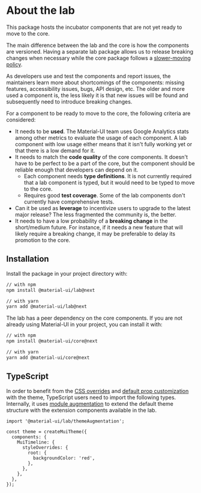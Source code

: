 # About the lab

<p class="description">This package hosts the incubator components that are not yet ready to move to the core.</p>

The main difference between the lab and the core is how the components are versioned. Having a separate lab package allows us to release breaking changes when necessary while the core package follows a [slower-moving policy](https://material-ui.com/versions/#release-frequency).

As developers use and test the components and report issues, the maintainers learn more about shortcomings of the components: missing features, accessibility issues, bugs, API design, etc. The older and more used a component is, the less likely it is that new issues will be found and subsequently need to introduce breaking changes.

For a component to be ready to move to the core, the following criteria are considered:

- It needs to be **used**. The Material-UI team uses Google Analytics stats among other metrics to evaluate the usage of each component. A lab component with low usage either means that it isn't fully working yet or that there is a low demand for it.
- It needs to match the **code quality** of the core components. It doesn't have to be perfect to be a part of the core, but the component should be reliable enough that developers can depend on it.
  - Each component needs **type definitions**. It is not currently required that a lab component is typed, but it would need to be typed to move to the core.
  - Requires good **test coverage**. Some of the lab components don't currently have comprehensive tests.
- Can it be used as **leverage** to incentivize users to upgrade to the latest major release? The less fragmented the community is, the better.
- It needs to have a low probability of a **breaking change** in the short/medium future. For instance, if it needs a new feature that will likely require a breaking change, it may be preferable to delay its promotion to the core.

## Installation

Install the package in your project directory with:

```sh
// with npm
npm install @material-ui/lab@next

// with yarn
yarn add @material-ui/lab@next
```

The lab has a peer dependency on the core components.
If you are not already using Material-UI in your project, you can install it with:

```sh
// with npm
npm install @material-ui/core@next

// with yarn
yarn add @material-ui/core@next
```

## TypeScript

In order to benefit from the [CSS overrides](/customization/globals/#css) and [default prop customization](/customization/globals/#default-props) with the theme, TypeScript users need to import the following types. Internally, it uses [module augmentation](/guides/typescript/#customization-of-theme) to extend the default theme structure with the extension components available in the lab.

```tsx
import '@material-ui/lab/themeAugmentation';

const theme = createMuiTheme({
  components: {
    MuiTimeline: {
      styleOverrides: {
        root: {
          backgroundColor: 'red',
        },
      },
    },
  },
});
```
